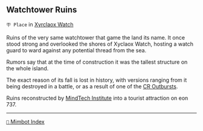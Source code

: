 ## Watchtower Ruins

`🪧 Place` in [Xyrclaox Watch](<https://zeithalt.github.io/r/xyrclaox_watch.html>)

Ruins of the very same watchtower that game the land its name. It once stood strong and overlooked the shores of Xyclaox Watch, hosting a watch guard to ward against any potential thread from the sea.

Rumors say that at the time of construction it was the tallest structure on the whole island.

The exact reason of its fall is lost in history, with versions ranging from it being destroyed in a battle, or as a result of one of the [CR Outbursts](<https://zeithalt.github.io/r/cr_fallout.html>).

Ruins reconstructed by [MindTech Institute](<https://zeithalt.github.io/r/mindtech_institute.html>) into a tourist attraction on eon 737.


-----
[`📑` Mimbot Index](<https://zeithalt.github.io/r/#60b0>)
<!---
keywords:  mt, xyrclaox watch
aliases: 
-->